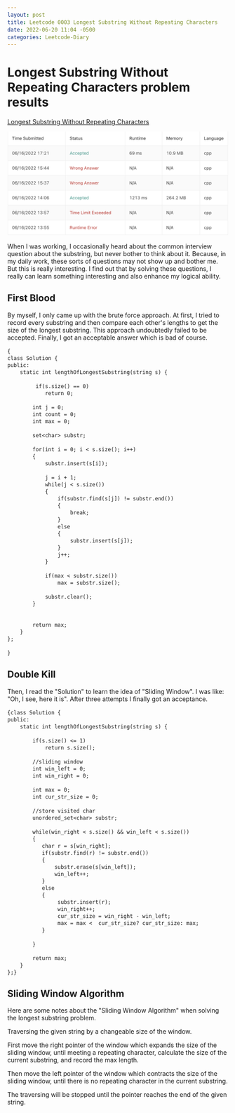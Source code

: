 ```yaml
---
layout: post
title: Leetcode 0003 Longest Substring Without Repeating Characters
date: 2022-06-20 11:04 -0500
categories: Leetcode-Diary
---
```

# Longest Substring Without Repeating Characters problem results

[Longest Substring Without Repeating Characters](https://leetcode.com/problems/longest-substring-without-repeating-characters/)

![Result](/assets/images/longest_substring_without_repeating_character.png)

When I was working, I occasionally heard about the common interview question about the substring, but never bother to think about it. Because, in my daily work, these sorts of questions may not show up and bother me.
But this is really interesting. I find out that by solving these questions, I really can learn something interesting and also enhance my logical ability.

## First Blood
By myself, I only came up with the brute force approach. 
At first, I tried to record every substring and then compare each other's lengths to get the size of the longest substring. This approach undoubtedly failed to be accepted.
Finally, I got an acceptable answer which is bad of course.
```
{
class Solution {
public:
    static int lengthOfLongestSubstring(string s) {
        
         if(s.size() == 0)
            return 0;

        int j = 0;
        int count = 0;
        int max = 0;

        set<char> substr;

        for(int i = 0; i < s.size(); i++)
        {
            substr.insert(s[i]);
           
            j = i + 1;
            while(j < s.size())
            {
                if(substr.find(s[j]) != substr.end())
                {
                    break;
                }
                else
                {
                    substr.insert(s[j]);
                }
                j++;
            }

            if(max < substr.size())
                max = substr.size();
                
            substr.clear();
        }
       
        
        return max;
    }
};

}
```

## Double Kill
Then, I read the "Solution" to learn the idea of "Sliding Window". I was like: "Oh, I see, here it is".
After three attempts I finally got an acceptance.
```
{class Solution {
public:
    static int lengthOfLongestSubstring(string s) {
        
        if(s.size() <= 1)
            return s.size();

        //sliding window
        int win_left = 0;
        int win_right = 0;
        
        int max = 0;
        int cur_str_size = 0;

        //store visited char
        unordered_set<char> substr;

        while(win_right < s.size() && win_left < s.size())
        {
           char r = s[win_right];
           if(substr.find(r) != substr.end())
           {
               substr.erase(s[win_left]);
               win_left++;
           }
           else
           {
                substr.insert(r);
                win_right++;
                cur_str_size = win_right - win_left;
                max = max <  cur_str_size? cur_str_size: max;
           }
        
        }
        
        return max;
    }
};}
```

## Sliding Window Algorithm
Here are some notes about the "Sliding Window Algorithm" when solving the longest substring problem.

Traversing the given string by a changeable size of the window.

First move the right pointer of the window which expands the size of the sliding window, until meeting a repeating character, calculate the size of the current substring, and record the max length.

Then move the left pointer of the window which contracts the size of the sliding window, until there is no repeating character in the current substring.

The traversing will be stopped until the pointer reaches the end of the given string.
